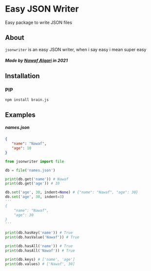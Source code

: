 # Easy JSON Writer
Easy package to write JSON files

## About
`jsonwriter` is an easy JSON writer, when i say easy i mean super easy
##### Made by <a href="https://nawaf.cf">Nawaf Alqari<a> in 2021

## Installation 
### PIP
```bash
npm install brain.js
```

## Examples
##### names.json
```json
{
   "name": "Nawaf",
   "age": 10
}
```

```python
from jsonwriter import file

db = file('names.json')

print(db.get('name')) # Nawaf
print(db.get('age')) # 10

db.set('age', 30, indent=None) # {"name": "Nawaf", "age": 30}
db.set('age', 30, indent=3)
'''
{
    "name": "Nawaf",
    "age": 30
}
'''

print(db.hasKey('name')) # True
print(db.hasValue('Nawaf')) # True

print(db.hasAll('name')) # True
print(db.hasAll('Nawaf')) # True

print(db.keys) # ['name', 'age']
print(db.values) # ['Nawaf', 30]
```
